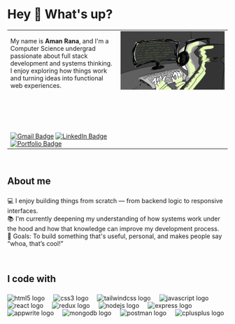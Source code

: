<h1 align="left">Hey 👋 What's up?</h1>


<table>
  <tr>
    <td width="50%" valign="top">
      <p align="left">
        My name is <strong>Aman Rana</strong>, and I'm a Computer Science undergrad passionate about full stack development and systems thinking. I enjoy exploring how things work and turning ideas into functional web experiences.
      </p>
      <br><br><br><br><br>
            <div align="left">
        <a href="mailto:amanranahere@gmail.com" target="_blank"><img src="https://img.shields.io/static/v1?message=Email&logo=gmail&label=&color=D14836&logoColor=white&style=for-the-badge" height="25" alt="Gmail Badge" /></a>&nbsp;<a href="https://www.linkedin.com/in/aman-rana-709a0a330/" target="_blank"><img src="https://img.shields.io/static/v1?message=LinkedIn&logo=linkedin&label=&color=0077B5&logoColor=white&style=for-the-badge" height="25" alt="LinkedIn Badge" /></a>&nbsp;<a href="https://amanrana.vercel.app" target="_blank"><img src="https://img.shields.io/static/v1?message=Portfolio&logo=vercel&label=&color=000&logoColor=white&style=for-the-badge" height="25" alt="Portfolio Badge" /></a>
      </div>
    </td>
    <td valign="top">
      <img src="Working.gif" alt="GIF" width="100%" />
    </td>
  </tr>
</table>

<br>

<h2 align="left">About me</h2>

###

<p align="left">
💻 I enjoy building things from scratch — from backend logic to responsive interfaces.<br>
📚 I'm currently deepening my understanding of how systems work under the hood and how that knowledge can improve my development process.<br>
🎯 Goals: To build something that's useful, personal, and makes people say “whoa, that’s cool!”
</p>

<br>

<h2 align="left">I code with</h2>

###

<div align="left">
  <!-- Frontend -->
  <img src="https://cdn.jsdelivr.net/gh/devicons/devicon/icons/html5/html5-original.svg" height="30" alt="html5 logo" />
  <img width="12" />
  <img src="https://cdn.jsdelivr.net/gh/devicons/devicon/icons/css3/css3-original.svg" height="30" alt="css3 logo" />
  <img width="12" />
  <img src="https://cdn.simpleicons.org/tailwindcss/06B6D4" height="30" alt="tailwindcss logo" />
  <img width="12" />
  <img src="https://cdn.jsdelivr.net/gh/devicons/devicon/icons/javascript/javascript-original.svg" height="30" alt="javascript logo" />
  <img width="12" />
  <img src="https://cdn.jsdelivr.net/gh/devicons/devicon/icons/react/react-original.svg" height="30" alt="react logo" />
  <img width="12" />
  <img src="https://cdn.simpleicons.org/redux/764ABC" height="30" alt="redux logo" />
  <img width="12" />

  <!-- Backend -->
  <img src="https://cdn.jsdelivr.net/gh/devicons/devicon/icons/nodejs/nodejs-original.svg" height="30" alt="nodejs logo" />
  <img width="12" />
  <img src="https://skillicons.dev/icons?i=express" height="30" alt="express logo" />
  <img width="12" />
  <img src="https://cdn.simpleicons.org/appwrite/F02E65" height="30" alt="appwrite logo" />
  <img width="12" />
  <img src="https://cdn.jsdelivr.net/gh/devicons/devicon/icons/mongodb/mongodb-original.svg" height="30" alt="mongodb logo" />
  <img width="12" />

  <!-- Tools -->
  <img src="https://cdn.simpleicons.org/postman/FF6C37" height="30" alt="postman logo" />
  <img width="12" />

  <!-- Languages -->
  <img src="https://cdn.jsdelivr.net/gh/devicons/devicon/icons/cplusplus/cplusplus-original.svg" height="30" alt="cplusplus logo" />
</div>

###
